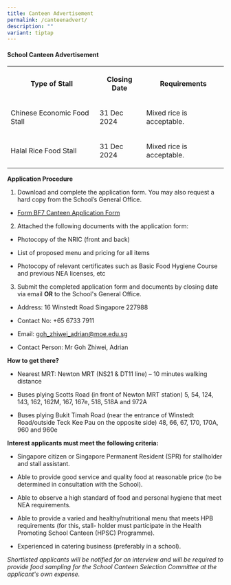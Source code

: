 ```yaml
---
title: Canteen Advertisement
permalink: /canteenadvert/
description: ""
variant: tiptap
---
```

<h4>School Canteen Advertisement</h4>
<table>
<tbody>
<tr>
<th rowspan="1" colspan="1">
<p>Type of Stall</p>
</th>
<th rowspan="1" colspan="1">
<p>Closing Date</p>
</th>
<th rowspan="1" colspan="1">
<p>Requirements</p>
</th>
</tr>
<tr>
<td rowspan="1" colspan="1">
<p>Chinese Economic Food Stall</p>
</td>
<td rowspan="1" colspan="1">
<p>31 Dec 2024</p>
</td>
<td rowspan="1" colspan="1">
<p>Mixed rice is acceptable.</p>
</td>
</tr>
<tr>
<td rowspan="1" colspan="1">
<p>Halal Rice Food Stall</p>
</td>
<td rowspan="1" colspan="1">
<p>31 Dec 2024</p>
</td>
<td rowspan="1" colspan="1">
<p>Mixed rice is acceptable.</p>
</td>
</tr>
</tbody>
</table>
<p><strong>Application Procedure</strong>
</p>
<ol data-tight="true" class="tight">
<li>
<p>Download and complete the application form. You may also request a hard
copy from the School’s General Office.</p>
</li>
</ol>
<ul data-tight="true" class="tight">
<li>
<p><a href="/files/canteenbf7.pdf" rel="noopener noreferrer nofollow" target="_blank">Form BF7 Canteen Application Form</a>
</p>
</li>
</ul>
<ol start="2" data-tight="true" class="tight">
<li>
<p>Attached the following documents with the application form:</p>
</li>
</ol>
<ul data-tight="true" class="tight">
<li>
<p>Photocopy of the NRIC (front and back)</p>
</li>
<li>
<p>List of proposed menu and pricing for all items</p>
</li>
<li>
<p>Photocopy of relevant certificates such as Basic Food Hygiene Course and
previous NEA licenses, etc</p>
</li>
</ul>
<ol start="3" data-tight="true" class="tight">
<li>
<p>Submit the completed application form and documents by closing date via
email <strong>OR</strong> to the School's General Office.</p>
</li>
</ol>
<ul data-tight="true" class="tight">
<li>
<p>Address: 16 Winstedt Road Singapore 227988</p>
</li>
<li>
<p>Contact No: +65 6733 7911</p>
</li>
<li>
<p>Email: <a href="goh_zhiwei_adrian@moe.edu.sg" rel="noopener noreferrer nofollow" target="_blank">goh_zhiwei_adrian@moe.edu.sg</a>
</p>
</li>
<li>
<p>Contact Person: Mr Goh Zhiwei, Adrian</p>
</li>
</ul>
<p><strong>How to get there?</strong>
</p>
<ul data-tight="true" class="tight">
<li>
<p>Nearest MRT: Newton MRT (NS21 &amp; DT11 line) – 10 minutes walking distance</p>
</li>
<li>
<p>Buses plying Scotts Road (in front of Newton MRT station) 5, 54, 124,
143, 162, 162M, 167, 167e, 518, 518A and 972A</p>
</li>
<li>
<p>Buses plying Bukit Timah Road (near the entrance of Winstedt Road/outside
Teck Kee Pau on the opposite side) 48, 66, 67, 170, 170A, 960 and 960e</p>
</li>
</ul>
<p><strong>Interest applicants must meet the following criteria:</strong>
</p>
<ul data-tight="true" class="tight">
<li>
<p>Singapore citizen or Singapore Permanent Resident (SPR) for stallholder
and stall assistant.</p>
</li>
<li>
<p>Able to provide good service and quality food at reasonable price (to
be determined in consultation with the School).</p>
</li>
<li>
<p>Able to observe a high standard of food and personal hygiene that meet
NEA requirements.</p>
</li>
<li>
<p>Able to provide a varied and healthy/nutritional menu that meets HPB requirements
(for this, stall- holder must participate in the Health Promoting School
Canteen (HPSC) Programme).</p>
</li>
<li>
<p>Experienced in catering business (preferably in a school).</p>
</li>
</ul>
<p><em>Shortlisted applicants will be notified for an interview and will be required to provide food sampling for the School Canteen Selection Committee at the applicant's own expense.</em>
</p>